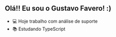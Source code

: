 ## Olá!! Eu sou o Gustavo Favero! :)
- 💻 Hoje trabalho com análise de suporte
- 📚 Estudando TypeScript
